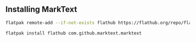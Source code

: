 ## Installing MarkText

```bash
flatpak remote-add --if-not-exists flathub https://flathub.org/repo/flathub.flatpakrepo
```

```bash
flatpak install flathub com.github.marktext.marktext
```
